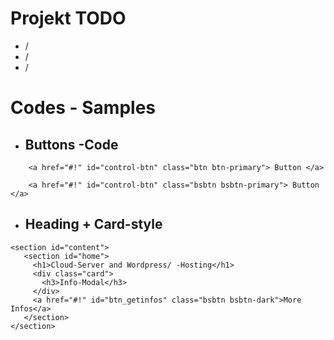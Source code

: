 # Projekt TODO

- /
- /
- /


#  Codes - Samples

- ## Buttons -Code

```
    <a href="#!" id="control-btn" class="btn btn-primary"> Button </a>

    <a href="#!" id="control-btn" class="bsbtn bsbtn-primary"> Button </a>
```


- ## Heading + Card-style

 ```
 <section id="content">
    <section id="home">
      <h1>Cloud-Server and Wordpress/ -Hosting</h1>
      <div class="card">
        <h3>Info-Modal</h3>
      </div>
      <a href="#!" id="btn_getinfos" class="bsbtn bsbtn-dark">More Infos</a>
    </section>
</section>     
```